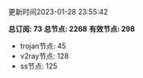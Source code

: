 更新时间2023-01-28 23:55:42

**总订阅: 73**
**总节点: 2268**
**有效节点: 298**
- trojan节点: 45
- v2ray节点: 128
- ss节点: 125
